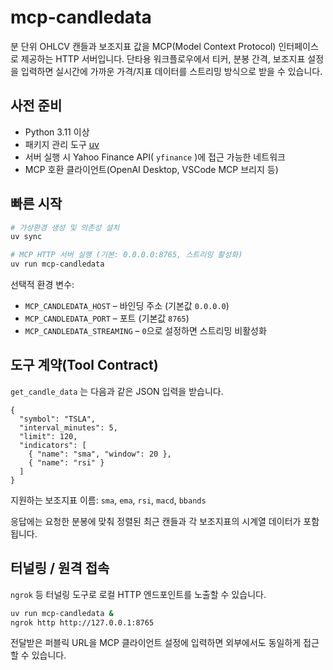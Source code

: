 # mcp-candledata

분 단위 OHLCV 캔들과 보조지표 값을 MCP(Model Context Protocol) 인터페이스로
제공하는 HTTP 서버입니다. 단타용 워크플로우에서 티커, 분봉 간격, 보조지표
설정을 입력하면 실시간에 가까운 가격/지표 데이터를 스트리밍 방식으로 받을 수 있습니다.

## 사전 준비
- Python 3.11 이상
- 패키지 관리 도구 [uv](https://docs.astral.sh/uv/)
- 서버 실행 시 Yahoo Finance API( `yfinance` )에 접근 가능한 네트워크
- MCP 호환 클라이언트(OpenAI Desktop, VSCode MCP 브리지 등)

## 빠른 시작
```bash
# 가상환경 생성 및 의존성 설치
uv sync

# MCP HTTP 서버 실행 (기본: 0.0.0.0:8765, 스트리밍 활성화)
uv run mcp-candledata
```

선택적 환경 변수:
- `MCP_CANDLEDATA_HOST` – 바인딩 주소 (기본값 `0.0.0.0`)
- `MCP_CANDLEDATA_PORT` – 포트 (기본값 `8765`)
- `MCP_CANDLEDATA_STREAMING` – `0`으로 설정하면 스트리밍 비활성화

## 도구 계약(Tool Contract)

`get_candle_data` 는 다음과 같은 JSON 입력을 받습니다.
```jsonc
{
  "symbol": "TSLA",
  "interval_minutes": 5,
  "limit": 120,
  "indicators": [
    { "name": "sma", "window": 20 },
    { "name": "rsi" }
  ]
}
```

지원하는 보조지표 이름: `sma`, `ema`, `rsi`, `macd`, `bbands`

응답에는 요청한 분봉에 맞춰 정렬된 최근 캔들과 각 보조지표의 시계열 데이터가 포함됩니다.

## 터널링 / 원격 접속

`ngrok` 등 터널링 도구로 로컬 HTTP 엔드포인트를 노출할 수 있습니다.
```bash
uv run mcp-candledata &
ngrok http http://127.0.0.1:8765
```
전달받은 퍼블릭 URL을 MCP 클라이언트 설정에 입력하면 외부에서도 동일하게 접근할 수 있습니다.
